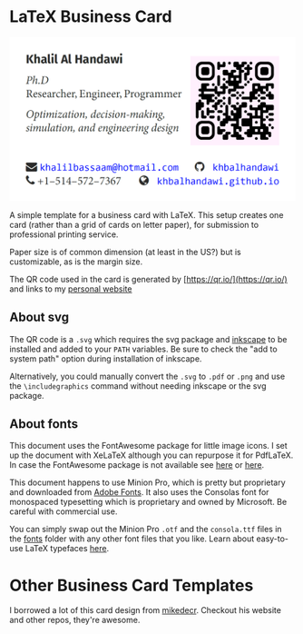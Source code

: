 # LaTeX Business Card

![](example.png)

A simple template for a business card with LaTeX. This setup creates one card (rather than a grid of cards on letter paper), for submission to professional printing service. 

Paper size is of common dimension (at least in the US?) but is customizable, as is the margin size.

The QR code used in the card is generated by [https://qr.io/](https://qr.io/) and links to my [personal website](https://khbalhandawi.github.io/)

## About svg

The QR code is a `.svg` which requires the svg package and [inkscape](https://inkscape.org/release/inkscape-1.2.2/) to be installed and added to your `PATH` variables. Be sure to check the "add to system path" option during installation of inkscape. 

Alternatively, you could manually convert the `.svg` to `.pdf` or `.png` and use the `\includegraphics` command without needing inkscape or the svg package.

## About fonts

This document uses the FontAwesome package for little image icons. I set up the document with XeLaTeX although you can repurpose it for PdfLaTeX. In case the FontAwesome package is not available see [here](https://tex.stackexchange.com/questions/132888/fontawesome-font-not-found) or [here](https://stackoverflow.com/questions/30677698/xelatex-fontawesome).

This document happens to use Minion Pro, which is pretty but proprietary and downloaded from [Adobe Fonts](https://fonts.adobe.com/fonts/minion). It also uses the Consolas font for monospaced typesetting which is proprietary and owned by Microsoft. Be careful with commercial use.

You can simply swap out the Minion Pro `.otf` and the `consola.ttf` files in the [fonts](./fonts) folder with any other font files that you like. Learn about easy-to-use LaTeX typefaces [here](https://tug.org/FontCatalogue/).

# Other Business Card Templates

I borrowed a lot of this card design from [mikedecr](https://mikedecr.netlify.app/). Checkout his website and other repos, they're awesome.

